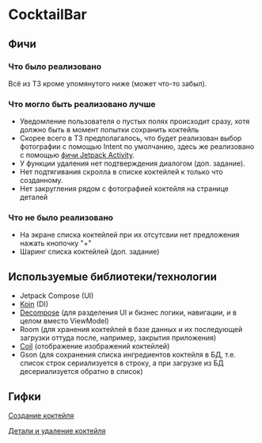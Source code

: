 # CocktailBar

## Фичи

### Что было реализовано

Всё из ТЗ кроме упомянутого ниже (может что-то забыл).

### Что могло быть реализовано лучше

- Уведомление пользователя о пустых полях происходит сразу,
хотя должно быть в момент попытки сохранить коктейль
- Скорее всего в ТЗ предполагалось, что будет реализован выбор фотографии с помощью Intent по умолчанию,
здесь же реализовано с помощью [фичи Jetpack Activity](https://developer.android.com/training/data-storage/shared/photopicker).
- У функции удаления нет подтверждения диалогом (доп. задание).
- Нет подтягивания скролла в списке коктейлей к только что созданному.
- Нет закругления рядом с фотографией коктейля на странице деталей

### Что не было реализовано

- На экране списка коктейлей при их отсутсвии нет предложения нажать кнопочку "+"
- Шаринг списка коктейлей (доп. задание)

## Используемые библиотеки/технологии

- Jetpack Compose (UI)
- [Koin](https://insert-koin.io/) (DI)
- [Decompose](https://arkivanov.github.io/Decompose/) (для разделения UI и бизнес логики, навигации,
и в целом вместо ViewModel)
- Room (для хранения коктейлей в базе данных и их последующей загрузки оттуда после, например, закрытия приложения)
- [Coil](https://coil-kt.github.io/coil/) (отображение изображений коктейлей)
- Gson (для сохранения списка ингредиентов коктейля в БД, т.е. список строк сериализуется в строку,
а при загрузке из БД десериализуется обратно в список)

## Гифки

[Создание коктейля](https://s11.gifyu.com/images/ScZce.gif)

[Детали и удаление коктейля](https://s11.gifyu.com/images/ScZgb.gif)
